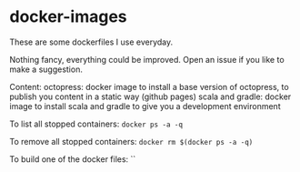 # docker-images

These are some dockerfiles I use everyday.

Nothing fancy, everything could be improved. Open an issue if you like to make a suggestion.

Content:
octopress: docker image to install a base version of octopress, to publish you content in a static way (github pages)
scala and gradle: docker image to install scala and gradle to give you a development environment

To list all stopped containers:
`docker ps -a -q`

To remove all stopped containers:
`docker rm $(docker ps -a -q)`

To build one of the docker files:
``
